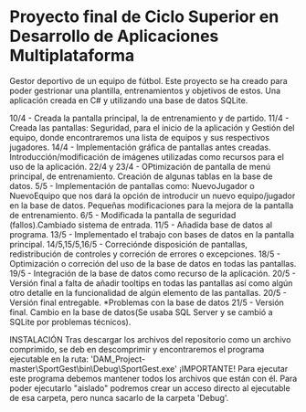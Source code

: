 # Proyecto final de Ciclo Superior en Desarrollo de Aplicaciones Multiplataforma
Gestor deportivo de un equipo de fútbol.
Este proyecto se ha creado para poder gestrionar una plantilla, entrenamientos y objetivos de estos.
Una aplicación creada en C# y utilizando una base de datos SQLite.


10/4 - Creada la pantalla principal, la de entrenamiento y de partido.
11/4 - Creada las pantallas: Seguridad, para el inicio de la aplicación y Gestión del equipo, donde encontraremos una lista de equipos y sus respectivos jugadores.
14/4 - Implementación gráfica de pantallas antes creadas. Introducción/modificación de imágenes utilizadas como recursos para el uso de la aplicación.
22/4 y 23/4 - OPtimización de pantalla de menú principal, de entrenamiento. Creación de algunas tablas en la base de datos.
5/5 - Implementación de pantallas como: NuevoJugador o NuevoEquipo que nos dará la opción de introducir un nuevo equipo/jugador en la base de datos. Pequeñas modificaciones para la mejora de la pantalla de entrenamiento.
6/5 - Modificada la pantalla de seguridad (fallos).Cambiado sistema de entrada.
11/5 - Añadida base de datos al programa.
13/5 - Implementado el trabajo con bases de datos en la pantalla principal.
14/5,15/5,16/5 - Correciónde  disposición de pantallas, redistribución de controles y correción de errores o excepciones.
18/5 - Optimización o correción del uso de la base de datos en todas las pantallas.
19/5 - Integración de la base de datos como recurso de la aplicación.
20/5 - Versión final a falta de añadir tooltips en todas las pantallas así como algún otro detalle en la funcionalidad de algún elemento de las pantallas.
20/5 - Versión final entregable.
*Problemas con la base de datos
21/5 - Versión final. Cambio en la base de datos(Se usaba SQL Server y se cambió a SQLite por problemas técnicos).


INSTALACIÓN
Tras descargar los archivos del repositorio como un archivo comprimido, se deb en descomprimir y encontraremos el programa ejecutable en la ruta:
'DAM_Project-master\SportGest\bin\Debug\SportGest.exe'
¡IMPORTANTE! Para ejecutar este programa debemos mantener todos los archivos que están con él.
Para poder ejecutarlo "aislado" podremos crear un acceso directo al ejecutable de esa carpeta, pero nunca sacarlo de la carpeta 'Debug'.

